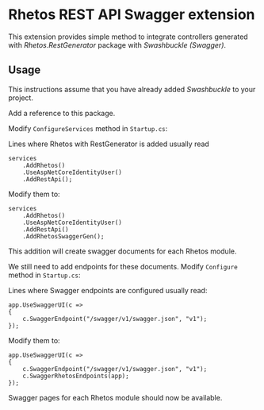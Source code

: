 # Rhetos REST API Swagger extension

This extension provides simple method to integrate controllers generated with *Rhetos.RestGenerator* package with *Swashbuckle (Swagger)*.

## Usage

This instructions assume that you have already added *Swashbuckle* to your project.

Add a reference to this package.

Modify `ConfigureServices` method in `Startup.cs`:

Lines where Rhetos with RestGenerator is added usually read

```
services
    .AddRhetos()
    .UseAspNetCoreIdentityUser()
    .AddRestApi();
```

Modify them to:

```
services
    .AddRhetos()
    .UseAspNetCoreIdentityUser()
    .AddRestApi()
    .AddRhetosSwaggerGen();
```

This addition will create swagger documents for each Rhetos module.

We still need to add endpoints for these documents. Modify `Configure` method in `Startup.cs`:

Lines where Swagger endpoints are configured usually read:

```
app.UseSwaggerUI(c =>
{
    c.SwaggerEndpoint("/swagger/v1/swagger.json", "v1");
});
```

Modify them to:

```
app.UseSwaggerUI(c =>
{
    c.SwaggerEndpoint("/swagger/v1/swagger.json", "v1");
    c.SwaggerRhetosEndpoints(app);
});
```

Swagger pages for each Rhetos module should now be available.

